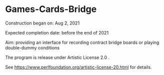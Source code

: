 # Games-Cards-Bridge 

Construction began on: Aug 2, 2021

Expected completion date: before the end of 2021

Aim: providing an interface for recording contract bridge boards or playing double-dummy conditions

The program is release under Artistic License 2.0 .

See https://www.perlfoundation.org/artistic-license-20.html for details.

